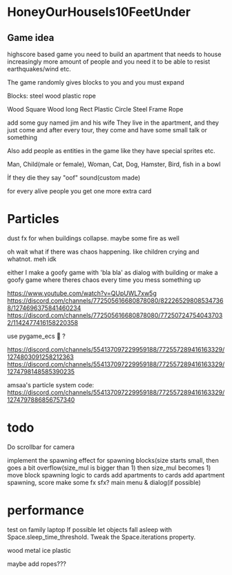 # HoneyOurHouseIs10FeetUnder

## Game idea

highscore based game
you need to build an apartment that needs to house increasingly more amount of people
and you need it to be able to resist earthquakes/wind etc.

The game randomly gives blocks to you and you must expand

Blocks:
steel
wood
plastic
rope

Wood Square
Wood long Rect
Plastic Circle
Steel Frame
Rope

add some guy named jim and his wife
They live in the apartment, and they just come
and after every tour, they come and have some small talk or something

Also add people as entities in the game
like they have special sprites etc.

Man, Child(male or female), Woman, Cat, Dog, Hamster, Bird, fish in a bowl

İf they die they say "oof" sound(custom made)

for every alive people you get one more extra card

# Particles

dust fx for when buildings collapse. maybe some fire as well

oh wait what if there was chaos happening. like children crying and whatnot. meh idk

either I make a goofy game with 'bla bla' as dialog with building
or make a goofy game where theres chaos every time you mess something up

https://www.youtube.com/watch?v=QUpUWL7xw5g
https://discord.com/channels/772505616680878080/822265298085347368/1274696375841460234
https://discord.com/channels/772505616680878080/772507247540437032/1142477416158220358

use pygame_ecs :eyes: ?

https://discord.com/channels/554137097229959188/772557289416163329/1274803091258212363
https://discord.com/channels/554137097229959188/772557289416163329/1274798148585390235

amsaa's particle system code: https://discord.com/channels/554137097229959188/772557289416163329/1274797886856757340

# todo

Do scrollbar for camera

implement the spawning effect for spawning blocks(size starts small, then goes a bit overflow(size_mul is bigger than 1) then size_mul becomes 1)
move block spawning logic to cards
add apartments to cards
add apartment spawning, score
make some fx
sfx?
main menu & dialog(if possible)

# performance

test on family laptop
If possible let objects fall asleep with Space.sleep_time_threshold.
Tweak the Space.iterations property.


wood
metal
ice
plastic

maybe add ropes???

